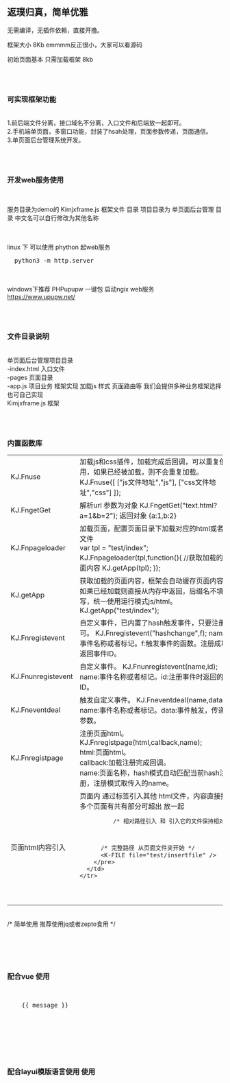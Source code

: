 <h2>返璞归真，简单优雅</h2>

无需编译，无插件依赖，直接开撸。<br>

框架大小 8Kb emmmm反正很小，大家可以看源码<br>

初始页面基本 只需加载框架 8kb<br>


<br><br>
<h3>可实现框架功能</h3><br>
1.前后端文件分离，接口域名不分离，入口文件和后端放一起即可。<br>
2.手机端单页面，多窗口功能，封装了hsah处理，页面参数传递，页面通信。<br>
3.单页面后台管理系统开发。<br>


<br><br>
<h3>开发web服务使用</h3><br>

服务目录为demo的 Kimjxframe.js 框架文件 目录
项目目录为 单页面后台管理 目录 中文名可以自行修改为其他名称

<br><br>
linux 下 可以使用 phython 起web服务
<pre>
  python3 -m http.server
</pre>


<br><br>
windows下推荐 PHPupupw 一键包 启动ngix web服务<br>
https://www.upupw.net/


<br><br>
<h3>文件目录说明</h3><br>
单页面后台管理项目目录<br>
 -index.html 入口文件<br>
 -pages 页面目录<br>
 -app.js 项目业务 框架实现 加载js 样式 页面路由等 我们会提供多种业务框架选择 也可自己实现<br>
Kimjxframe.js 框架<br>


<br><br>
<h3>内置函数库</h3>
<table width="100%">
  <tbody>
    <tr>
      <td>KJ.Fnuse</td>
      <td>
        加载js和css插件，加载完成后回调，可以重复使用，如果已经被加载，则不会重复加载。<br>
        KJ.Fnuse([
          ["js文件地址","js"],
          ["css文件地址","css"]
        ]);
      </td>
    </tr>
    <tr>
      <td>KJ.FngetGet</td>
      <td>
        解析url 参数为对象
        KJ.FngetGet("text.html?a=1&b=2");
        返回对象 {a:1,b:2}
      </td>
    </tr>
    <tr>
      <td>KJ.Fnpageloader</td>
      <td>
        加载页面，配置页面目录下加载对应的html或者js文件<br>
        var tpl = "test/index";
        KJ.Fnpageloader(tpl,function(){
          //获取加载的页面内容
          KJ.getApp(tpl);
        });
      </td>
    </tr>
    <tr>
      <td>KJ.getApp</td>
      <td>
        获取加载的页面内容，框架会自动缓存页面内容，如果已经加载则直接从内存中返回，后缀名不填写，统一使用运行模式js/html。
        KJ.getApp("test/index");
      </td>
    </tr>
    <tr>
      <td>KJ.Fnregistevent</td>
      <td>
        自定义事件，已内置了hash触发事件，只要注册即可。
        KJ.Fnregistevent("hashchange",f); name:事件名称或者标记。f:触发事件的函数。注册成功返回事件ID。
      </td>
    </tr>
    <tr>
      <td>KJ.Fnunregistevent</td>
      <td>
        自定义事件。
        KJ.Fnunregistevent(name,id); name:事件名称或者标记。id:注册事件时返回的ID。
      </td>
    </tr>
    <tr>
      <td>KJ.Fneventdeal</td>
      <td>
        触发自定义事件。
        KJ.Fneventdeal(name,data); name:事件名称或者标记。data:事件触发，传递的参数。
      </td>
    </tr>
    <tr>
      <td>KJ.Fnregistpage</td>
      <td>
        注册页面html。
        KJ.Fnregistpage(html,callback,name);<br>
        html:页面html。<br>
        callback:加载注册完成回调。<br>
        name:页面名称，hash模式自动匹配当前hash注册，注册模式取传入的name。
      </td>
    </tr>
    <tr>
      <td>页面html内容引入</td>
      <td>
        页面内 通过标签引入其他 html文件，内容直接插入<br>
        多个页面有共有部分可超出 放一起<br>
        <pre>
          /* 相对路径引入 和 引入它的文件保持相对 */
          <K-FILE file="./insertfile" />

          /* 完整路径 从页面文件夹开始 */
          <K-FILE file="test/insertfile" />
        </pre>
      </td>
    </tr>
  </tbody>
</table>


<br>
/* 简单使用 推荐使用jq或者zepto食用 */
<pre>
  <script src="../Kimjxframe.js"></script>
  <script>
    KJ.init({root:""});

    /*配置参数
      {
        //根目录 js文件存放目录 走js可跨域存放页面 html必须存放一起或者后端做跨域处理
        root:"",

        //初始化文件 app.js请具体到各个demo内查看 整个项目复制即可 开撸页面
        start:"app.js",

        //页面js存放地
        pageroot:"pages/",

        //默认初始框架页 hash值
        defaultframe:"main/main",

        //默认主页
        defaultpage:"main/index",

        //顶部渲染页面dom点
        appdom:document.createElement("div"),

        //默认页面运行模式 js 和 html
        runmode:"js",
      }
    */
  </script>
</pre>




<br>
<h3>配合vue 使用</h3>
<pre>
  <div id="app">
    {{ message }}
  </div>

  <script>
    var App = {};

    App.init = function(){
      var _this = this;

      var init = function(){
        Kim.use([
          ["https://cdn.bootcss.com/vue/2.6.10/vue.min.js","js"]
        ],function(){
          _this.F_init();
        });
      }

      //初始化 vue 对象加载数据进行页面渲染
      _this.F_init = function(){
        _this.vue = new Vue({
          el: '#app',
          data: {
            message: 'Hello Vue!'
          }
        });
      }


      init();
    }


    App.init();
  </script>
</pre>



<br>
<h3>配合layui模版语言使用 使用</h3>
<pre>
  <script type="text/html" id="tpl">
    模版{{ d.txt }}
  </script>

  <script>
    var App = {};

    App.init = function(){
      var _this = this;

      var init = function(){
        layui.use(["laytpl"],function(){
          _this.F_init();
        });
      }

      //初始化 krender 请查看封装了 laytpl的 Ktool.js 项目
      _this.F_init = function(){
        var render = Ktool.krender("#render");

        render.t = $("#tpl").html();
        render.d = {txt:"初始内容"};
      }


      init();
    }


    App.init();
  </script>
</pre>